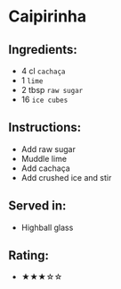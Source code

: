 # Caipirinha

## Ingredients:
- 4 cl `cachaça`
- 1 `lime`
- 2 tbsp `raw sugar`
- 16 `ice cubes`

## Instructions:
- Add raw sugar
- Muddle lime
- Add cachaça
- Add crushed ice and stir

## Served in:
- Highball glass

## Rating:
- ★★★☆☆